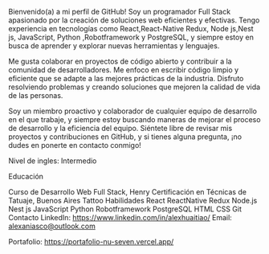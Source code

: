 Bienvenido(a) a mi perfil de GitHub!
Soy un programador Full Stack apasionado por la creación de soluciones web eficientes y efectivas. Tengo experiencia en tecnologías como React,React-Native Redux, Node js,Nest js, JavaScript, Python ,Robotframework y PostgreSQL, y siempre estoy en busca de aprender y explorar nuevas herramientas y lenguajes.

Me gusta colaborar en proyectos de código abierto y contribuir a la comunidad de desarrolladores. Me enfoco en escribir código limpio y eficiente que se adapte a las mejores prácticas de la industria. Disfruto resolviendo problemas y creando soluciones que mejoren la calidad de vida de las personas.

Soy un miembro proactivo y colaborador de cualquier equipo de desarrollo en el que trabaje, y siempre estoy buscando maneras de mejorar el proceso de desarrollo y la eficiencia del equipo. Siéntete libre de revisar mis proyectos y contribuciones en GitHub, y si tienes alguna pregunta, ¡no dudes en ponerte en contacto conmigo!

Nivel de ingles: Intermedio

Educación

Curso de Desarrollo Web Full Stack, Henry
Certificación en Técnicas de Tatuaje, Buenos Aires Tattoo
Habilidades
React
ReactNative
Redux
Node.js
Nest js
JavaScript
Python
Robotframework
PostgreSQL
HTML
CSS
Git
Contacto
LinkedIn: https://www.linkedin.com/in/alexhuaitiao/
Email: alexaniasco@outlook.com

Portafolio: https://portafolio-nu-seven.vercel.app/
